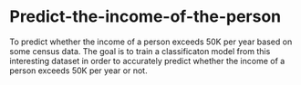 # Predict-the-income-of-the-person
To predict whether the income of a person exceeds 50K per year based on some census data. 
The goal is to train a classificaton model from this interesting dataset in order to accurately predict whether the income of a person exceeds 50K per year or not.

